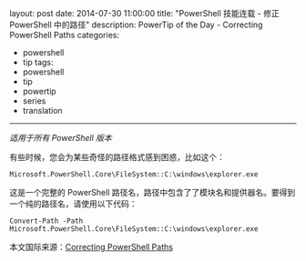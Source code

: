 ﻿layout: post
date: 2014-07-30 11:00:00
title: "PowerShell 技能连载 - 修正 PowerShell 中的路径"
description: PowerTip of the Day - Correcting PowerShell Paths
categories:
- powershell
- tip
tags:
- powershell
- tip
- powertip
- series
- translation
---
_适用于所有 PowerShell 版本_

有些时候，您会为某些奇怪的路径格式感到困惑，比如这个：

    Microsoft.PowerShell.Core\FileSystem::C:\windows\explorer.exe

这是一个完整的 PowerShell 路径名，路径中包含了了模块名和提供器名。要得到一个纯的路径名，请使用以下代码：

    Convert-Path -Path Microsoft.PowerShell.Core\FileSystem::C:\windows\explorer.exe

<!--more-->
本文国际来源：[Correcting PowerShell Paths](http://community.idera.com/powershell/powertips/b/tips/posts/correcting-powershell-paths)
